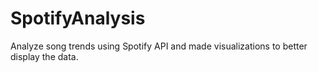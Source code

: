 # SpotifyAnalysis
Analyze song trends using Spotify API and made visualizations to better display the data.
